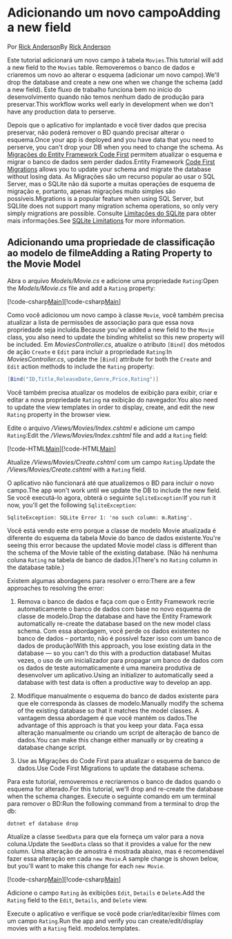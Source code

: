 # <a name="adding-a-new-field"></a><span data-ttu-id="5977a-101">Adicionando um novo campo</span><span class="sxs-lookup"><span data-stu-id="5977a-101">Adding a new field</span></span>

<span data-ttu-id="5977a-102">Por [Rick Anderson](https://twitter.com/RickAndMSFT)</span><span class="sxs-lookup"><span data-stu-id="5977a-102">By [Rick Anderson](https://twitter.com/RickAndMSFT)</span></span>

<span data-ttu-id="5977a-103">Este tutorial adicionará um novo campo à tabela `Movies`.</span><span class="sxs-lookup"><span data-stu-id="5977a-103">This tutorial will add a new field to the `Movies` table.</span></span> <span data-ttu-id="5977a-104">Removeremos o banco de dados e criaremos um novo ao alterar o esquema (adicionar um novo campo).</span><span class="sxs-lookup"><span data-stu-id="5977a-104">We'll drop the database and create a new one when we change the schema (add a new field).</span></span> <span data-ttu-id="5977a-105">Este fluxo de trabalho funciona bem no início do desenvolvimento quando não temos nenhum dado de produção para preservar.</span><span class="sxs-lookup"><span data-stu-id="5977a-105">This workflow works well early in development when we don't have any production data to perserve.</span></span>

<span data-ttu-id="5977a-106">Depois que o aplicativo for implantado e você tiver dados que precisa preservar, não poderá remover o BD quando precisar alterar o esquema.</span><span class="sxs-lookup"><span data-stu-id="5977a-106">Once your app is deployed and you have data that you need to perserve, you can't drop your DB when you need to change the schema.</span></span> <span data-ttu-id="5977a-107">As [Migrações do Entity Framework Code First](http://docs.efproject.net/en/latest/platforms/aspnetcore/new-db.html) permitem atualizar o esquema e migrar o banco de dados sem perder dados.</span><span class="sxs-lookup"><span data-stu-id="5977a-107">Entity Framework [Code First Migrations](http://docs.efproject.net/en/latest/platforms/aspnetcore/new-db.html) allows you to update your schema and migrate the database without losing data.</span></span> <span data-ttu-id="5977a-108">As Migrações são um recurso popular ao usar o SQL Server, mas o SQLite não dá suporte a muitas operações de esquema de migração e, portanto, apenas migrações muito simples são possíveis.</span><span class="sxs-lookup"><span data-stu-id="5977a-108">Migrations is a popular feature when using SQL Server, but SQLlite does not support many migration schema operations, so only very simply migrations are possible.</span></span> <span data-ttu-id="5977a-109">Consulte [Limitações do SQLite](https://docs.microsoft.com/ef/core/providers/sqlite/limitations) para obter mais informações.</span><span class="sxs-lookup"><span data-stu-id="5977a-109">See [SQLite Limitations](https://docs.microsoft.com/ef/core/providers/sqlite/limitations) for more information.</span></span>

## <a name="adding-a-rating-property-to-the-movie-model"></a><span data-ttu-id="5977a-110">Adicionando uma propriedade de classificação ao modelo de filme</span><span class="sxs-lookup"><span data-stu-id="5977a-110">Adding a Rating Property to the Movie Model</span></span>

<span data-ttu-id="5977a-111">Abra o arquivo *Models/Movie.cs* e adicione uma propriedade `Rating`:</span><span class="sxs-lookup"><span data-stu-id="5977a-111">Open the *Models/Movie.cs* file and add a `Rating` property:</span></span>

<span data-ttu-id="5977a-112">[!code-csharp[Main](../../tutorials/first-mvc-app/start-mvc/sample/MvcMovie/Models/MovieDateRating.cs?highlight=11&range=7-18)]</span><span class="sxs-lookup"><span data-stu-id="5977a-112">[!code-csharp[Main](../../tutorials/first-mvc-app/start-mvc/sample/MvcMovie/Models/MovieDateRating.cs?highlight=11&range=7-18)]</span></span>

<span data-ttu-id="5977a-113">Como você adicionou um novo campo à classe `Movie`, você também precisa atualizar a lista de permissões de associação para que essa nova propriedade seja incluída.</span><span class="sxs-lookup"><span data-stu-id="5977a-113">Because you've added a new field to the `Movie` class, you also need to update the binding whitelist so this new property will be included.</span></span> <span data-ttu-id="5977a-114">Em *MoviesController.cs*, atualize o atributo `[Bind]` dos métodos de ação `Create` e `Edit` para incluir a propriedade `Rating`:</span><span class="sxs-lookup"><span data-stu-id="5977a-114">In *MoviesController.cs*, update the `[Bind]` attribute for both the `Create` and `Edit` action methods to include the `Rating` property:</span></span>

```csharp
[Bind("ID,Title,ReleaseDate,Genre,Price,Rating")]
   ```

<span data-ttu-id="5977a-115">Você também precisa atualizar os modelos de exibição para exibir, criar e editar a nova propriedade `Rating` na exibição do navegador.</span><span class="sxs-lookup"><span data-stu-id="5977a-115">You also need to update the view templates in order to display, create, and edit the new `Rating` property in the browser view.</span></span>

<span data-ttu-id="5977a-116">Edite o arquivo */Views/Movies/Index.cshtml* e adicione um campo `Rating`:</span><span class="sxs-lookup"><span data-stu-id="5977a-116">Edit the */Views/Movies/Index.cshtml* file and add a `Rating` field:</span></span>

<span data-ttu-id="5977a-117">[!code-HTML[Main](../../tutorials/first-mvc-app/start-mvc/sample/MvcMovie/Views/Movies/IndexGenreRating.cshtml?highlight=17,39&range=24-64)]</span><span class="sxs-lookup"><span data-stu-id="5977a-117">[!code-HTML[Main](../../tutorials/first-mvc-app/start-mvc/sample/MvcMovie/Views/Movies/IndexGenreRating.cshtml?highlight=17,39&range=24-64)]</span></span>

<span data-ttu-id="5977a-118">Atualize */Views/Movies/Create.cshtml* com um campo `Rating`.</span><span class="sxs-lookup"><span data-stu-id="5977a-118">Update the */Views/Movies/Create.cshtml* with a `Rating` field.</span></span>

<span data-ttu-id="5977a-119">O aplicativo não funcionará até que atualizemos o BD para incluir o novo campo.</span><span class="sxs-lookup"><span data-stu-id="5977a-119">The app won't work until we update the DB to include the new field.</span></span> <span data-ttu-id="5977a-120">Se você executá-lo agora, obterá o seguinte `SqliteException`:</span><span class="sxs-lookup"><span data-stu-id="5977a-120">If you run it now, you'll get the following `SqliteException`:</span></span>

```
SqliteException: SQLite Error 1: 'no such column: m.Rating'.
```

<span data-ttu-id="5977a-121">Você está vendo este erro porque a classe de modelo Movie atualizada é diferente do esquema da tabela Movie do banco de dados existente.</span><span class="sxs-lookup"><span data-stu-id="5977a-121">You're seeing this error because the updated Movie model class is different than the schema of the Movie table of the existing database.</span></span> <span data-ttu-id="5977a-122">(Não há nenhuma coluna `Rating` na tabela de banco de dados.)</span><span class="sxs-lookup"><span data-stu-id="5977a-122">(There's no `Rating` column in the database table.)</span></span>

<span data-ttu-id="5977a-123">Existem algumas abordagens para resolver o erro:</span><span class="sxs-lookup"><span data-stu-id="5977a-123">There are a few approaches to resolving the error:</span></span>

1. <span data-ttu-id="5977a-124">Remova o banco de dados e faça com que o Entity Framework recrie automaticamente o banco de dados com base no novo esquema de classe de modelo.</span><span class="sxs-lookup"><span data-stu-id="5977a-124">Drop the database and have the Entity Framework automatically re-create the database based on the new model class schema.</span></span> <span data-ttu-id="5977a-125">Com essa abordagem, você perde os dados existentes no banco de dados – portanto, não é possível fazer isso com um banco de dados de produção!</span><span class="sxs-lookup"><span data-stu-id="5977a-125">With this approach, you lose existing data in the database — so you can't do this with a production database!</span></span> <span data-ttu-id="5977a-126">Muitas vezes, o uso de um inicializador para propagar um banco de dados com os dados de teste automaticamente é uma maneira produtiva de desenvolver um aplicativo.</span><span class="sxs-lookup"><span data-stu-id="5977a-126">Using an initializer to automatically seed a database with test data is often a productive way to develop an app.</span></span>

2. <span data-ttu-id="5977a-127">Modifique manualmente o esquema do banco de dados existente para que ele corresponda às classes de modelo.</span><span class="sxs-lookup"><span data-stu-id="5977a-127">Manually modify the schema of the existing database so that it matches the model classes.</span></span> <span data-ttu-id="5977a-128">A vantagem dessa abordagem é que você mantém os dados.</span><span class="sxs-lookup"><span data-stu-id="5977a-128">The advantage of this approach is that you keep your data.</span></span> <span data-ttu-id="5977a-129">Faça essa alteração manualmente ou criando um script de alteração de banco de dados.</span><span class="sxs-lookup"><span data-stu-id="5977a-129">You can make this change either manually or by creating a database change script.</span></span>

3. <span data-ttu-id="5977a-130">Use as Migrações do Code First para atualizar o esquema de banco de dados.</span><span class="sxs-lookup"><span data-stu-id="5977a-130">Use Code First Migrations to update the database schema.</span></span>

<span data-ttu-id="5977a-131">Para este tutorial, removeremos e recriaremos o banco de dados quando o esquema for alterado.</span><span class="sxs-lookup"><span data-stu-id="5977a-131">For this tutorial, we'll drop and re-create the database when the schema changes.</span></span> <span data-ttu-id="5977a-132">Execute o seguinte comando em um terminal para remover o BD:</span><span class="sxs-lookup"><span data-stu-id="5977a-132">Run the following command from a terminal to drop the db:</span></span>

`dotnet ef database drop`

<span data-ttu-id="5977a-133">Atualize a classe `SeedData` para que ela forneça um valor para a nova coluna.</span><span class="sxs-lookup"><span data-stu-id="5977a-133">Update the `SeedData` class so that it provides a value for the new column.</span></span> <span data-ttu-id="5977a-134">Uma alteração de amostra é mostrada abaixo, mas é recomendável fazer essa alteração em cada `new Movie`.</span><span class="sxs-lookup"><span data-stu-id="5977a-134">A sample change is shown below, but you'll want to make this change for each `new Movie`.</span></span>

<span data-ttu-id="5977a-135">[!code-csharp[Main](../../tutorials/first-mvc-app/start-mvc/sample/MvcMovie/Models/SeedDataRating.cs?name=snippet1&highlight=6)]</span><span class="sxs-lookup"><span data-stu-id="5977a-135">[!code-csharp[Main](../../tutorials/first-mvc-app/start-mvc/sample/MvcMovie/Models/SeedDataRating.cs?name=snippet1&highlight=6)]</span></span>

<span data-ttu-id="5977a-136">Adicione o campo `Rating` às exibições `Edit`, `Details` e `Delete`.</span><span class="sxs-lookup"><span data-stu-id="5977a-136">Add the `Rating` field to the `Edit`, `Details`, and `Delete` view.</span></span>

<span data-ttu-id="5977a-137">Execute o aplicativo e verifique se você pode criar/editar/exibir filmes com um campo `Rating`.</span><span class="sxs-lookup"><span data-stu-id="5977a-137">Run the app and verify you can create/edit/display movies with a `Rating` field.</span></span> <span data-ttu-id="5977a-138">modelos.</span><span class="sxs-lookup"><span data-stu-id="5977a-138">templates.</span></span>